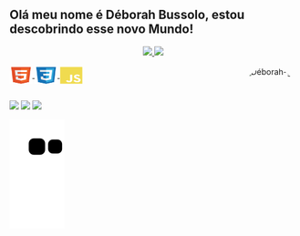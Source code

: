 ## **Olá** meu nome é Déborah Bussolo, estou descobrindo esse novo **Mundo**!
<div align="center">
  <a href="https://github.com/deborahbussolo">
  <img height="160em" src="https://github-readme-stats.vercel.app/api?username=deborahbussolo&show_icons=true&theme=gotham&include_all_commits=true&count_private=true"/>
  <img height="160em" src="https://github-readme-stats.vercel.app/api/top-langs/?username=deborahbussolo&layout=compact&langs_count=7&theme=gotham"/>
</div>
<div style="display: inline_block"><br>
  <img align="center" alt="Déborah-HTML" height="30" width="40" src="https://raw.githubusercontent.com/devicons/devicon/master/icons/html5/html5-original.svg">
  <img align="center" alt="Déborah-CSS" height="30" width="40" src="https://raw.githubusercontent.com/devicons/devicon/master/icons/css3/css3-original.svg">
    <img align="center" alt="Déborah-Js" height="30" width="40" src="https://raw.githubusercontent.com/devicons/devicon/master/icons/javascript/javascript-plain.svg">

  <img align="right" alt="Déborah-gif" height="200" style="border-radius:50px;" src="https://media.discordapp.net/attachments/845386880110690364/911358548464795708/2b1313bce41d7e6e101f54c223e494ce.gif">
</div>
  
  ##
 
<div> 
  <a href="https://www.instagram.com/deborahhrbf/" target="_blank"><img src="https://img.shields.io/badge/-Instagram-%23E4405F?style=for-the-badge&logo=instagram&logoColor=white" target="_blank"></a>
  <a href = "mailto:deborahbussolo@gmail.com"><img src="https://img.shields.io/badge/-Gmail-%23333?style=for-the-badge&logo=gmail&logoColor=white" target="_blank"></a>
  <a href="https://www.linkedin.com/in/d%C3%A9borah-bussolo-3354a8224/" target="_blank"><img src="https://img.shields.io/badge/-LinkedIn-%230077B5?style=for-the-badge&logo=linkedin&logoColor=white" target="_blank"></a> 
 
  ![Snake animation](https://github.com/deborahbussolo/deborahbussolo/blob/output/github-contribution-grid-snake.svg)
 
</div>
